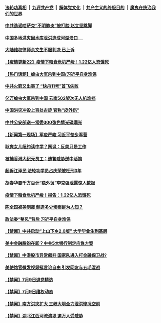 

####  [法轮功真相](../../../../basic/blob/master/README.md?t=07102131) &nbsp;|&nbsp; [九评共产党](../../../../9ping.md/blob/master/README.md?t=07102131) &nbsp;|&nbsp; [解体党文化](../../../../jtdwh.md/blob/master/README.md?t=07102131)  &nbsp;|&nbsp; [共产主义的终极目的](../../../../gczydzjmd.md/blob/master/README.md?t=07102131) &nbsp;|&nbsp; [魔鬼在统治我们的世界](../../../../mgztzwmdsj.md/blob/master/README.md?t=07102131) 

#### [中共造谣哈萨克“不明肺炎”被打脸 赵立坚跳脚](../pages/prog204/a102890637.md?t=07102131) 

#### [中国多地洪灾因水库泄洪造成河湖溃口 　](../pages/prog204/a102890641.md?t=07102131) 

#### [大陆维权律师余文生不服判决 已上诉](../pages/prog204/a102890598.md?t=07102131) 

#### [【疫情更新22】疫情下粮食危机严峻！1.22亿人恐饿死](../pages/prog204/a102886813.md?t=07102131) 

#### [【热门话题】蝗虫大军杀到中国/习近平自身难保](../pages/prog204/a102890593.md?t=07102131) 

#### [中共火箭又出事了 “快舟11号”首飞失败](../pages/prog204/a102890549.md?t=07102131) 

#### [亿万蝗虫大军杀到中国 云南502架次无人机难挡](../pages/prog204/a102890500.md?t=07102131) 

#### [中国洪灾冲毁上百处古迹 官称“皮外伤”](../pages/prog204/a102890478.md?t=07102131) 

#### [中共公安部送一常委300张色情光碟曝光](../pages/prog204/a102890459.md?t=07102131) 

#### [【新闻第一现场】军疫严峻 习近平怯步军营](../pages/prog204/a102890448.md?t=07102131) 

#### [耿爽女儿纽约读中学？网讽：反美只是工作](../pages/prog204/a102890420.md?t=07102131) 

#### [被捕香港大纪元员工：遭警威胁送中活摘](../pages/prog204/a102890434.md?t=07102131) 

#### [起诉江泽民 法轮功学员占庆荣被枉刑3年](../pages/prog204/a102890428.md?t=07102131) 



#### [胡春华要千方百计“稳外贸”李克强泄露惊人数据](../pages/prog204/a102890347.md?t=07102131) 

#### [疫情下粮食危机严峻！报告：1.22亿人恐饿死](../pages/prog204/a102890331.md?t=07102131) 

#### [陈全国被美制裁 制造多少惨案鲜为人知？](../pages/prog204/a102890325.md?t=07102131) 

#### [政法委“整风”背后 习近平自身难保](../pages/prog204/a102890295.md?t=07102131) 


#### [【禁闻】中共启动“上山下乡2.0版” 大学毕业生到基层](../pages/prog204/a102890186.md?t=07102131) 

#### [美中金融脱钩在即？中共5大银行制定应急方案](../pages/prog204/a102890011.md?t=07102131) 


#### [【禁闻】中港股市异常飙升 国家队进入打金融保卫战?](../pages/prog204/a102890207.md?t=07102131) 

#### [美使馆官微发视频挺言论自由 引发网友与五毛混战](../pages/prog204/a102890118.md?t=07102131) 

#### [【禁闻】7月9日退党精选](../pages/prog204/a102890193.md?t=07102131) 

#### [【禁闻】7月9日维权动态](../pages/prog204/a102890189.md?t=07102131) 


#### [【禁闻】南方洪灾扩大 三峡大坝全力泄洪惨况空前](../pages/prog204/a102890167.md?t=07102131) 

#### [【禁闻】湖北江西河流溃堤 逾万人受威胁](../pages/prog204/a102890157.md?t=07102131) 

